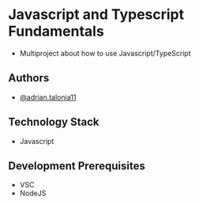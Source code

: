 # Javascript and Typescript Fundamentals

- Multiproject about how to use Javascript/TypeScript

## Authors

- [@adrian.talonia11](https://gitlab.com/adrian.talonia11)

## Technology Stack
- Javascript

## Development Prerequisites
- VSC
- NodeJS
